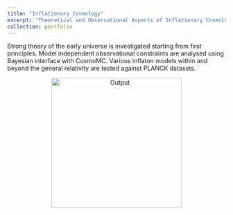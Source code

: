 ```yaml
---
title: "Inflationary Cosmology"
excerpt: "Theoretical and Observational Aspects of Inflationary Cosmology<br/><img src=' ' width='300'>"
collection: portfolio
---
```


Strong theory of the early universe is investigated starting from first principles. Model independent observational constraints are analysed using Bayesian interface with CosmoMC. Various inflaton models within and beyond the general relativity are tested against PLANCK datasets.

<p align="center">
  <img src="link to output" alt="Output" width = 300>    
</p>
